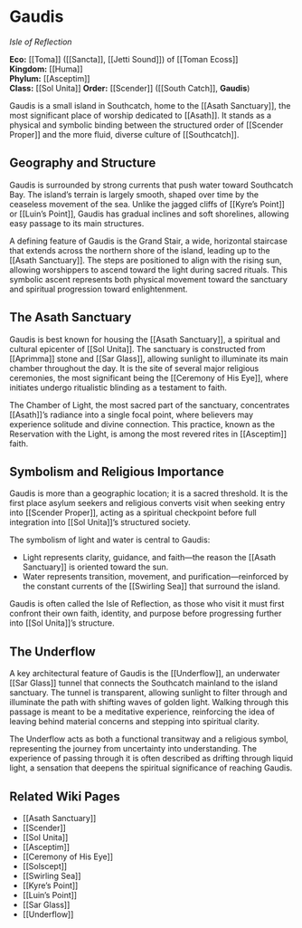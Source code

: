 <!-- wiki-header-section:start -->
# Gaudis
_Isle of Reflection_
 
**Eco:** [[Toma]] ([[Sancta]], [[Jetti Sound]]) of [[Toman Ecoss]]  
**Kingdom:** [[Huma]]  
**Phylum:** [[Asceptim]]  
**Class:** [[Sol Unita]]
**Order:** [[Scender]] ([[South Catch]], **Gaudis**)

Gaudis is a small island in Southcatch, home to the [[Asath Sanctuary]], the most significant place of worship dedicated to [[Asath]]. It stands as a physical and symbolic binding between the structured order of [[Scender Proper]] and the more fluid, diverse culture of [[Southcatch]].

<!-- wiki-header-section:end -->

## Geography and Structure

Gaudis is surrounded by strong currents that push water toward Southcatch Bay. The island’s terrain is largely smooth, shaped over time by the ceaseless movement of the sea. Unlike the jagged cliffs of [[Kyre’s Point]] or [[Luin’s Point]], Gaudis has gradual inclines and soft shorelines, allowing easy passage to its main structures.

A defining feature of Gaudis is the Grand Stair, a wide, horizontal staircase that extends across the northern shore of the island, leading up to the [[Asath Sanctuary]]. The steps are positioned to align with the rising sun, allowing worshippers to ascend toward the light during sacred rituals. This symbolic ascent represents both physical movement toward the sanctuary and spiritual progression toward enlightenment.

## The Asath Sanctuary

Gaudis is best known for housing the [[Asath Sanctuary]], a spiritual and cultural epicenter of [[Sol Unita]]. The sanctuary is constructed from [[Aprimma]] stone and [[Sar Glass]], allowing sunlight to illuminate its main chamber throughout the day. It is the site of several major religious ceremonies, the most significant being the [[Ceremony of His Eye]], where initiates undergo ritualistic blinding as a testament to faith.

The Chamber of Light, the most sacred part of the sanctuary, concentrates [[Asath]]’s radiance into a single focal point, where believers may experience solitude and divine connection. This practice, known as the Reservation with the Light, is among the most revered rites in [[Asceptim]] faith.

## Symbolism and Religious Importance

Gaudis is more than a geographic location; it is a sacred threshold. It is the first place asylum seekers and religious converts visit when seeking entry into [[Scender Proper]], acting as a spiritual checkpoint before full integration into [[Sol Unita]]’s structured society.

The symbolism of light and water is central to Gaudis:

- Light represents clarity, guidance, and faith—the reason the [[Asath Sanctuary]] is oriented toward the sun.
- Water represents transition, movement, and purification—reinforced by the constant currents of the [[Swirling Sea]] that surround the island.

Gaudis is often called the Isle of Reflection, as those who visit it must first confront their own faith, identity, and purpose before progressing further into [[Sol Unita]]’s structure.

## The Underflow

A key architectural feature of Gaudis is the [[Underflow]], an underwater [[Sar Glass]] tunnel that connects the Southcatch mainland to the island sanctuary. The tunnel is transparent, allowing sunlight to filter through and illuminate the path with shifting waves of golden light. Walking through this passage is meant to be a meditative experience, reinforcing the idea of leaving behind material concerns and stepping into spiritual clarity.

The Underflow acts as both a functional transitway and a religious symbol, representing the journey from uncertainty into understanding. The experience of passing through it is often described as drifting through liquid light, a sensation that deepens the spiritual significance of reaching Gaudis.


## Related Wiki Pages

- [[Asath Sanctuary]]
- [[Scender]]
- [[Sol Unita]]
- [[Asceptim]]
- [[Ceremony of His Eye]]
- [[Solscept]]
- [[Swirling Sea]]
- [[Kyre’s Point]]
- [[Luin’s Point]]
- [[Sar Glass]]
- [[Underflow]]